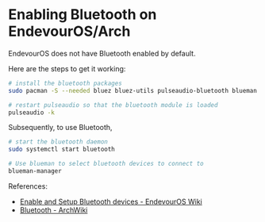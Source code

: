 # Enabling Bluetooth on EndevourOS/Arch

EndevourOS does not have Bluetooth enabled by default.

Here are the steps to get it working:

```sh
# install the bluetooth packages
sudo pacman -S --needed bluez bluez-utils pulseaudio-bluetooth blueman

# restart pulseaudio so that the bluetooth module is loaded
pulseaudio -k
```

Subsequently, to use Bluetooth,

```sh
# start the bluetooth daemon
sudo systemctl start bluetooth

# Use blueman to select bluetooth devices to connect to
blueman-manager
```

References:

* [Enable and Setup Bluetooth devices - EndevourOS Wiki](https://discovery.endeavouros.com/bluetooth/bluetooth/2021/03/)
* [Bluetooth - ArchWiki](https://wiki.archlinux.org/title/Bluetooth)
